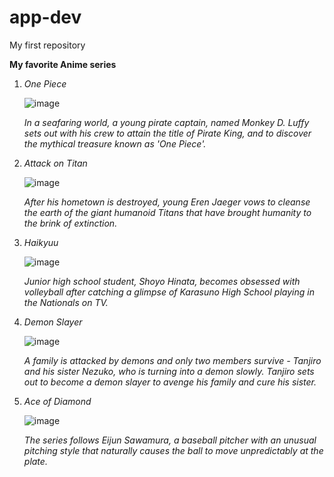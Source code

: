 # app-dev
My first repository

**My favorite Anime series**
1. *One Piece*
   
   ![image](https://github.com/harpie-lab/app-dev/assets/172574183/15451f24-b78f-4628-823f-d093859e7f3a)

   *In a seafaring world, a young pirate captain, named Monkey D. Luffy sets out with his crew to attain the title of Pirate King, and to discover the mythical treasure known as 'One Piece'.*
   
3. *Attack on Titan*
   
   ![image](https://github.com/harpie-lab/app-dev/assets/172574183/040b547e-936c-4241-8c4d-c9a297318487)

   *After his hometown is destroyed, young Eren Jaeger vows to cleanse the earth of the giant humanoid Titans that have brought humanity to the brink of extinction.*

5. *Haikyuu*
   
   ![image](https://github.com/harpie-lab/app-dev/assets/172574183/77b925b3-e8e6-4ef3-bf3b-cd490c9ffcd4)

   *Junior high school student, Shoyo Hinata, becomes obsessed with volleyball after catching a glimpse of Karasuno High School playing in the Nationals on TV.*

7. *Demon Slayer*
   
   ![image](https://github.com/harpie-lab/app-dev/assets/172574183/20e3a98b-f34f-49d6-8490-55affbcac72b)

   *A family is attacked by demons and only two members survive - Tanjiro and his sister Nezuko, who is turning into a demon slowly. Tanjiro sets out to become a demon slayer to avenge his family and cure his sister.*

9. *Ace of Diamond*
    
   ![image](https://github.com/harpie-lab/app-dev/assets/172574183/29879d8c-8112-432b-900d-eb058686fa70)

   *The series follows Eijun Sawamura, a baseball pitcher with an unusual pitching style that naturally causes the ball to move unpredictably at the plate.*
